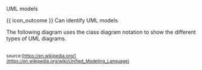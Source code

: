 <span id="title">UML models</span>

<span id="prereqs"></span>

<span id="outcomes">{{ icon_outcome }} Can identify UML models</span>

<div id="body">

<box type="definition" seamless>
<include src="../../../common/definitions.md#def-uml" trim />
</box>

The following diagram uses the class diagram notation to show the different types of UML diagrams.

<box>

<pic src="https://upload.wikimedia.org/wikipedia/commons/e/ed/UML_diagrams_overview.svg" width="800" /><br>
<sub>source:[https://en.wikipedia.org/](https://en.wikipedia.org/wiki/Unified_Modeling_Language)</sub>
</box>

</div>

<div id="extras">
</div>
